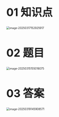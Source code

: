 # 01 知识点

<img src="https://cvp.oss-cn-shanghai.aliyuncs.com/202503171529185.png" alt="image-20250317152925917" style="zoom:50%;" />



# 02 题目

<img src="https://cvp.oss-cn-shanghai.aliyuncs.com/202503151550143.png" alt="image-20250315155016075" style="zoom:50%;" />



# 03 答案

<img src="https://cvp.oss-cn-shanghai.aliyuncs.com/202503191459639.png" alt="image-20250319145908571" style="zoom:50%;" />
